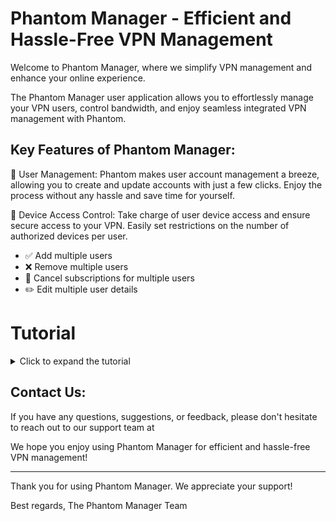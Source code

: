 # Phantom Manager - Efficient and Hassle-Free VPN Management

Welcome to Phantom Manager, where we simplify VPN management and enhance your online experience. 

The Phantom Manager user application allows you to effortlessly manage your VPN users, control bandwidth, and enjoy seamless integrated VPN management with Phantom.

## Key Features of Phantom Manager:

🔹 User Management: Phantom makes user account management a breeze, allowing you to create and update accounts with just a few clicks. Enjoy the process without any hassle and save time for yourself.

🔹 Device Access Control: Take charge of user device access and ensure secure access to your VPN. Easily set restrictions on the number of authorized devices per user.

- ✅ Add multiple users
- ❌ Remove multiple users
- 🔄 Cancel subscriptions for multiple users
- ✏️ Edit multiple user details

# Tutorial

<details>
<summary>Click to expand the tutorial</summary>

## Overview
Welcome to my awesome application! In this tutorial, I will guide you through the steps to get started with the application and make the most out of its features.

## Table of Contents
- [Step 1: Installation](#step-1-installation)
- [Step 2: Configuration](#step-2-configuration)
- [Step 3: Usage](#step-3-usage)

## Step 1: Installation
To begin, follow these steps to install the application:

1. Download the application from the Telegram bot.
2. RTo start the download process, click [here](https://t.me/phantomXRobot?start=start) and follow the instructions after accessing the bot.
3. Once the installation is complete, you're ready to move on to the next step.

## Step 2: Configuration
In this step, we will configure the application to suit your preferences:

1. Launch the application and navigate to the profile menu.
2. You should input your Marzban information. if you don't have Marzban installed on your server, make sure to install it or migrate to Marzban using the available methods [here](https://github.com/ItsAML/X-Ui-to-Marzban). For installation, you can follow the Marzban documentation through this [link](https://gozargah.github.io/marzban/en/docs/introduction). After installing Marzban, enable the API section mentioned [here](https://github.com/Gozargah/Marzban/blob/master/README.md#api). You will need the server login address, Marzban username, and password to use Phantom.
3. Save your changes and proceed to the next step.

## Step 3: Usage
Now that you have installed and configured the application, it's time to start using it:

1. Open the application and familiarize yourself with the user interface.
2. Explore the different features and functionalities provided.
3. Refer to our comprehensive user guide for detailed instructions on using each feature.

Congratulations! You have successfully completed the tutorial and are now ready to fully utilize the capabilities of our awesome application.

We hope you enjoy using our application and find it beneficial for your needs. If you have any further questions or need assistance, don't hesitate to reach out to our friendly community or support team.

Happy exploring and have a great time with My Awesome Application!

</details>

## Contact Us:

If you have any questions, suggestions, or feedback, please don't hesitate to reach out to our support team at 

We hope you enjoy using Phantom Manager for efficient and hassle-free VPN management!

---

Thank you for using Phantom Manager. We appreciate your support!

Best regards,
The Phantom Manager Team

